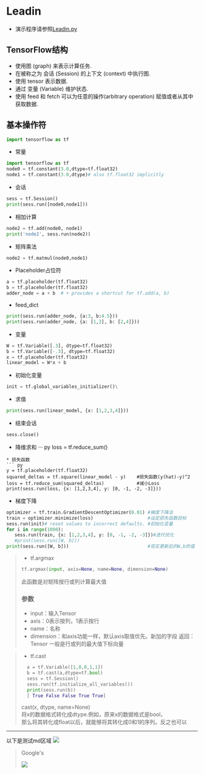 # Leadin
* 演示程序请参照[Leadin.py](Leadin.py)

## TensorFlow结构
- 使用图 (graph) 来表示计算任务.
- 在被称之为 会话 (Session) 的上下文 (context) 中执行图.
- 使用 tensor 表示数据.
- 通过 变量 (Variable) 维护状态.
- 使用 feed 和 fetch 可以为任意的操作(arbitrary operation) 赋值或者从其中获取数据.

## 基本操作符
``` py
import tensorflow as tf 
```
* 常量
``` py
import tensorflow as tf 
node0 = tf.constant(3.0,dtype=tf.float32)
node1 = tf.constant(3.0,dtype)# also tf.float32 implicitly
```
* 会话
``` py
sess = tf.Session()
print(sess.run([node0,node1]))
```
* 相加计算
``` py
node2 = tf.add(node0, node1)
print('node2', sess.run(node2))
```
* 矩阵乘法
``` py
node2 = tf.matmul(node0,node1)
```
* Placeholder占位符
``` py
a = tf.placeholder(tf.float32)
b = tf.placeholder(tf.float32)
adder_node = a + b  # + provides a shortcut for tf.add(a, b)
```
* feed_dict
```  py
print(sess.run(adder_node, {a:3, b:4.5}))
print(sess.run(adder_node, {a: [1,3], b: [2,4]}))
```
* 变量
``` py
W = tf.Variable([.3], dtype=tf.float32)
b = tf.Variable([-.3], dtype=tf.float32)
x = tf.placeholder(tf.float32)
linear_model = W*x + b
```
* 初始化变量
``` py
init = tf.global_variables_initializer()\
```
* 求值
``` py
print(sess.run(linear_model, {x: [1,2,3,4]}))
```
* 结束会话
``` py
sess.close()
```
* 降维求和
··· py
loss = tf.reduce_sum()
```
* 损失函数
``` py
y = tf.placeholder(tf.float32)
squared_deltas = tf.square(linear_model - y)    #损失函数(y(hat)-y)^2
loss = tf.reduce_sum(squared_deltas)            #减小Loss
print(sess.run(loss, {x: [1,2,3,4], y: [0, -1, -2, -3]}))
```
* 梯度下降
``` py
optimizer = tf.train.GradientDescentOptimizer(0.01) #梯度下降法
train = optimizer.minimize(loss)                    #设定损失函数目标
sess.run(init)# reset values to incorrect defaults. #初始化变量
for i in range(1000):
   sess.run(train, {x: [1,2,3,4], y: [0, -1, -2, -3]})#迭代优化
   #print(sess.run([W, b]))
print(sess.run([W, b]))                             #现实更新后的W,b的值
```
> * tf.argmax
>``` py
>tf.argmax(input, axis=None, name=None, dimension=None)
>```
>   此函数是对矩阵按行或列计算最大值
>
>  ### 参数
>   * input：输入Tensor
>   * axis：0表示按列，1表示按行
>   * name：名称
>   * dimension：和axis功能一样，默认axis取值优先。新加的字段
>返回：Tensor  一般是行或列的最大值下标向量 

> * tf.cast
> ``` py
>   a = tf.Variable([1,0,0,1,1])
>   b = tf.cast(a,dtype=tf.bool)
>   sess = tf.Session()
>   sess.run(tf.initialize_all_variables())
>   print(sess.run(b))
>   [ True False False True True]
> ```
>   cast(x, dtype, name=None)\
>   将x的数据格式转化成dtype.例如，原来x的数据格式是bool，\
>   那么将其转化成float以后，就能够将其转化成0和1的序列。反之也可以

---
以下是测试md区域
<img src="http://www.forkosh.com/mathtex.cgi? \Large x=\frac{-b\pm\sqrt{b^2-4ac}}{2a}">

> Google's
>
> <img src="http://chart.googleapis.com/chart?cht=tx&chl=\Large x=\frac{-b\pm\sqrt{b^2-4ac}}{2a}" style="border:none;">
